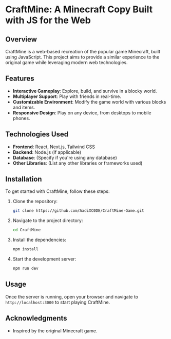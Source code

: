 # CraftMine: A Minecraft Copy Built with JS for the Web

## Overview

CraftMine is a web-based recreation of the popular game Minecraft, built using JavaScript. This project aims to provide a similar experience to the original game while leveraging modern web technologies.

## Features

- **Interactive Gameplay**: Explore, build, and survive in a blocky world.
- **Multiplayer Support**: Play with friends in real-time.
- **Customizable Environment**: Modify the game world with various blocks and items.
- **Responsive Design**: Play on any device, from desktops to mobile phones.

## Technologies Used

- **Frontend**: React, Next.js, Tailwind CSS
- **Backend**: Node.js (if applicable)
- **Database**: (Specify if you're using any database)
- **Other Libraries**: (List any other libraries or frameworks used)

## Installation

To get started with CraftMine, follow these steps:

1. Clone the repository:
   ```bash
   git clone https://github.com/AadiXC0DE/CraftMine-Game.git
   ```
2. Navigate to the project directory:
   ```bash
   cd CraftMine
   ```
3. Install the dependencies:
   ```bash
   npm install
   ```
4. Start the development server:
   ```bash
   npm run dev
   ```

## Usage

Once the server is running, open your browser and navigate to `http://localhost:3000` to start playing CraftMine.

## Acknowledgments

- Inspired by the original Minecraft game.
